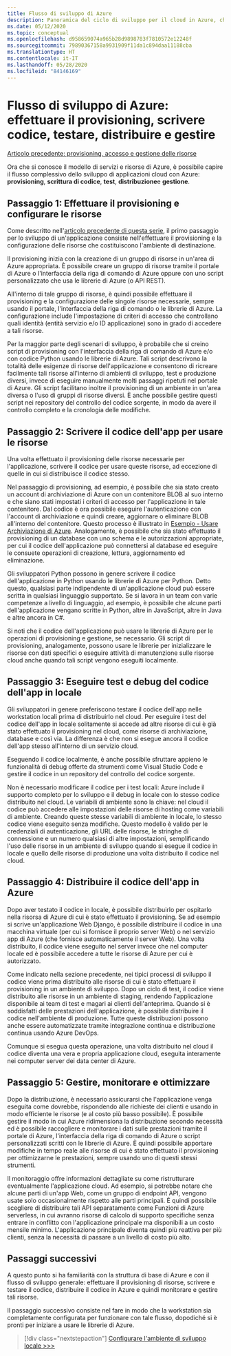 ```yaml
---
title: Flusso di sviluppo di Azure
description: Panoramica del ciclo di sviluppo per il cloud in Azure, che include provisioning, scrittura di codice, test, distribuzione e gestione.
ms.date: 05/12/2020
ms.topic: conceptual
ms.openlocfilehash: d958659074a965b28d9898783f7810572e12248f
ms.sourcegitcommit: 79890367158a9931909f11da1c894daa11188cba
ms.translationtype: HT
ms.contentlocale: it-IT
ms.lasthandoff: 05/28/2020
ms.locfileid: "84146169"
---
```

# <a name="the-azure-development-flow-provision-code-test-deploy-and-manage"></a>Flusso di sviluppo di Azure: effettuare il provisioning, scrivere codice, testare, distribuire e gestire

[Articolo precedente: provisioning, accesso e gestione delle risorse](cloud-development-provisioning.md)

Ora che si conosce il modello di servizi e risorse di Azure, è possibile capire il flusso complessivo dello sviluppo di applicazioni cloud con Azure: **provisioning**, **scrittura di codice**, **test**, **distribuzione**e **gestione**.

## <a name="step-1-provision-and-configure-resources"></a>Passaggio 1: Effettuare il provisioning e configurare le risorse

Come descritto nell'[articolo precedente di questa serie](cloud-development-provisioning.md), il primo passaggio per lo sviluppo di un'applicazione consiste nell'effettuare il provisioning e la configurazione delle risorse che costituiscono l'ambiente di destinazione.

Il provisioning inizia con la creazione di un gruppo di risorse in un'area di Azure appropriata. È possibile creare un gruppo di risorse tramite il portale di Azure o l'interfaccia della riga di comando di Azure oppure con uno script personalizzato che usa le librerie di Azure (o API REST).

All'interno di tale gruppo di risorse, è quindi possibile effettuare il provisioning e la configurazione delle singole risorse necessarie, sempre usando il portale, l'interfaccia della riga di comando o le librerie di Azure. La configurazione include l'impostazione di criteri di accesso che controllano quali identità (entità servizio e/o ID applicazione) sono in grado di accedere a tali risorse.

Per la maggior parte degli scenari di sviluppo, è probabile che si creino script di provisioning con l'interfaccia della riga di comando di Azure e/o con codice Python usando le librerie di Azure. Tali script descrivono la totalità delle esigenze di risorse dell'applicazione e consentono di ricreare facilmente tali risorse all'interno di ambienti di sviluppo, test e produzione diversi, invece di eseguire manualmente molti passaggi ripetuti nel portale di Azure. Gli script facilitano inoltre il provisioning di un ambiente in un'area diversa o l'uso di gruppi di risorse diversi. È anche possibile gestire questi script nei repository del controllo del codice sorgente, in modo da avere il controllo completo e la cronologia delle modifiche.

## <a name="step-2-write-your-app-code-to-use-resources"></a>Passaggio 2: Scrivere il codice dell'app per usare le risorse

Una volta effettuato il provisioning delle risorse necessarie per l'applicazione, scrivere il codice per usare queste risorse, ad eccezione di quelle in cui si distribuisce il codice stesso.

Nel passaggio di provisioning, ad esempio, è possibile che sia stato creato un account di archiviazione di Azure con un contenitore BLOB al suo interno e che siano stati impostati i criteri di accesso per l'applicazione in tale contenitore. Dal codice è ora possibile eseguire l'autenticazione con l'account di archiviazione e quindi creare, aggiornare o eliminare BLOB all'interno del contenitore. Questo processo è illustrato in [Esempio - Usare Archiviazione di Azure](azure-sdk-example-storage.md). Analogamente, è possibile che sia stato effettuato il provisioning di un database con uno schema e le autorizzazioni appropriate, per cui il codice dell'applicazione può connettersi al database ed eseguire le consuete operazioni di creazione, lettura, aggiornamento ed eliminazione.

Gli sviluppatori Python possono in genere scrivere il codice dell'applicazione in Python usando le librerie di Azure per Python. Detto questo, qualsiasi parte indipendente di un'applicazione cloud può essere scritta in qualsiasi linguaggio supportato. Se si lavora in un team con varie competenze a livello di linguaggio, ad esempio, è possibile che alcune parti dell'applicazione vengano scritte in Python, altre in JavaScript, altre in Java e altre ancora in C#.

Si noti che il codice dell'applicazione può usare le librerie di Azure per le operazioni di provisioning e gestione, se necessario. Gli script di provisioning, analogamente, possono usare le librerie per inizializzare le risorse con dati specifici o eseguire attività di manutenzione sulle risorse cloud anche quando tali script vengono eseguiti localmente.

## <a name="step-3-test-and-debug-your-app-code-locally"></a>Passaggio 3: Eseguire test e debug del codice dell'app in locale

Gli sviluppatori in genere preferiscono testare il codice dell'app nelle workstation locali prima di distribuirlo nel cloud. Per eseguire i test del codice dell'app in locale solitamente si accede ad altre risorse di cui è già stato effettuato il provisioning nel cloud, come risorse di archiviazione, database e così via. La differenza è che non si esegue ancora il codice dell'app stesso all'interno di un servizio cloud.

Eseguendo il codice localmente, è anche possibile sfruttare appieno le funzionalità di debug offerte da strumenti come Visual Studio Code e gestire il codice in un repository del controllo del codice sorgente.

Non è necessario modificare il codice per i test locali: Azure include il supporto completo per lo sviluppo e il debug in locale con lo stesso codice distribuito nel cloud. Le variabili di ambiente sono la chiave: nel cloud il codice può accedere alle impostazioni delle risorse di hosting come variabili di ambiente. Creando queste stesse variabili di ambiente in locale, lo stesso codice viene eseguito senza modifiche. Questo modello è valido per le credenziali di autenticazione, gli URL delle risorse, le stringhe di connessione e un numero qualsiasi di altre impostazioni, semplificando l'uso delle risorse in un ambiente di sviluppo quando si esegue il codice in locale e quello delle risorse di produzione una volta distribuito il codice nel cloud.

## <a name="step-4-deploy-your-app-code-to-azure"></a>Passaggio 4: Distribuire il codice dell'app in Azure

Dopo aver testato il codice in locale, è possibile distribuirlo per ospitarlo nella risorsa di Azure di cui è stato effettuato il provisioning. Se ad esempio si scrive un'applicazione Web Django, è possibile distribuire il codice in una macchina virtuale (per cui si fornisce il proprio server Web) o nel servizio app di Azure (che fornisce automaticamente il server Web). Una volta distribuito, il codice viene eseguito nel server invece che nel computer locale ed è possibile accedere a tutte le risorse di Azure per cui è autorizzato.

Come indicato nella sezione precedente, nei tipici processi di sviluppo il codice viene prima distribuito alle risorse di cui è stato effettuare il provisioning in un ambiente di sviluppo. Dopo un ciclo di test, il codice viene distribuito alle risorse in un ambiente di staging, rendendo l'applicazione disponibile ai team di test e magari ai clienti dell'anteprima. Quando si è soddisfatti delle prestazioni dell'applicazione, è possibile distribuire il codice nell'ambiente di produzione. Tutte queste distribuzioni possono anche essere automatizzate tramite integrazione continua e distribuzione continua usando Azure DevOps.

Comunque si esegua questa operazione, una volta distribuito nel cloud il codice diventa una vera e propria applicazione cloud, eseguita interamente nei computer server dei data center di Azure.

## <a name="step-5-manage-monitor-and-revise"></a>Passaggio 5: Gestire, monitorare e ottimizzare

Dopo la distribuzione, è necessario assicurarsi che l'applicazione venga eseguita come dovrebbe, rispondendo alle richieste dei clienti e usando in modo efficiente le risorse (e al costo più basso possibile). È possibile gestire il modo in cui Azure ridimensiona la distribuzione secondo necessità ed è possibile raccogliere e monitorare i dati sulle prestazioni tramite il portale di Azure, l'interfaccia della riga di comando di Azure o script personalizzati scritti con le librerie di Azure. È quindi possibile apportare modifiche in tempo reale alle risorse di cui è stato effettuato il provisioning per ottimizzarne le prestazioni, sempre usando uno di questi stessi strumenti.

Il monitoraggio offre informazioni dettagliate su come ristrutturare eventualmente l'applicazione cloud. Ad esempio, si potrebbe notare che alcune parti di un'app Web, come un gruppo di endpoint API, vengono usate solo occasionalmente rispetto alle parti principali. È quindi possibile scegliere di distribuire tali API separatamente come Funzioni di Azure serverless, in cui avranno risorse di calcolo di supporto specifiche senza entrare in conflitto con l'applicazione principale ma disponibili a un costo mensile minimo. L'applicazione principale diventa quindi più reattiva per più clienti, senza la necessità di passare a un livello di costo più alto.

## <a name="next-steps"></a>Passaggi successivi

A questo punto si ha familiarità con la struttura di base di Azure e con il flusso di sviluppo generale: effettuare il provisioning di risorse, scrivere e testare il codice, distribuire il codice in Azure e quindi monitorare e gestire tali risorse.

Il passaggio successivo consiste nel fare in modo che la workstation sia completamente configurata per funzionare con tale flusso, dopodiché si è pronti per iniziare a usare le librerie di Azure.

> [!div class="nextstepaction"]
> [Configurare l'ambiente di sviluppo locale >>>](configure-local-development-environment.md)
